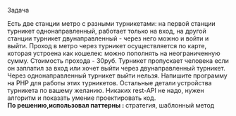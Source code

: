Задача

Есть две станции метро с разными турникетами: на первой станции турникет однонаправленный, работает только на вход, на другой станции турникет двунаправленный - через него можно и войти и выйти. Проход в метро через турникет осуществляется по карте, которая устроена как кошелек: можно пополнять на неограниченную сумму. Стоимость прохода - 30руб. Турникет пропускает человека если он заплатил за вход или хочет выйти через двунаправленный турникет. Через однонаправленный турникет выйти нельзя. Напишите программу на PHP для работы этих турникетов. Остальные детали устройства турникета по вашему желанию. Никаких rest-API не надо, нужен алгоритм и показать умение проектировать код.
<br><b>
По решению,использовал паттерны : </b>стратегия, шаблонный метод